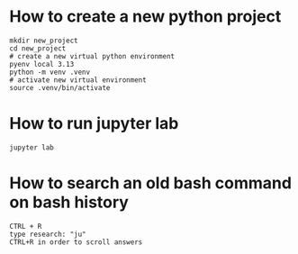 # How to create a new python project

```
mkdir new_project
cd new_project
# create a new virtual python environment
pyenv local 3.13
python -m venv .venv
# activate new virtual environment
source .venv/bin/activate
```

# How to run jupyter lab

```
jupyter lab
```

# How to search an old bash command on bash history

```
CTRL + R
type research: "ju"
CTRL+R in order to scroll answers
```
